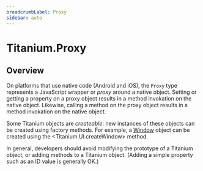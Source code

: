 ```yaml
---
breadcrumbLabel: Proxy
sidebar: auto
---
```


# Titanium.Proxy

<ProxySummary/>

## Overview

On platforms that use native code (Android and iOS), the `Proxy` type represents a
JavaScript wrapper or _proxy_ around a native object. Setting or getting a property
on a proxy object results in a method invokation on the native object. Likewise,
calling a method on the proxy object results in a method invokation on the native
object.

Some Titanium objects are _createable_: new instances of these objects can be created using
factory methods. For example, a [Window](Titanium.UI.Window) object can be created using the
<Titanium.UI.createWindow> method.

In general, developers should avoid modifying the prototype of a Titanium object, or
adding methods to a Titanium object. (Adding a simple property such as an ID value is
generally OK.)

<ApiDocs/>
